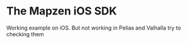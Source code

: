 # The Mapzen iOS SDK
Working example on iOS. But not working in Pelias and Valhalla try to checking them
